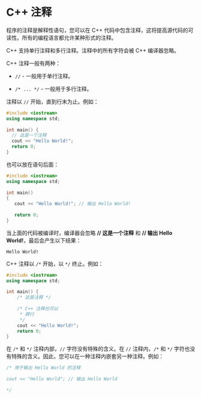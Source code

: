 # C++ 注释
程序的注释是解释性语句，您可以在 C++ 代码中包含注释，这将提高源代码的可读性。所有的编程语言都允许某种形式的注释。

C++ 支持单行注释和多行注释。注释中的所有字符会被 C++ 编译器忽略。

C++ 注释一般有两种：

- `//` - 一般用于单行注释。

- `/* ... */` - 一般用于多行注释。

注释以 `//` 开始，直到行末为止。例如：
```cpp
#include <iostream>
using namespace std;
 
int main() {
  // 这是一个注释
  cout << "Hello World!";
  return 0;
}
```
也可以放在语句后面：
```cpp
#include <iostream>
using namespace std;
 
int main()
{
   cout << "Hello World!"; // 输出 Hello World!
 
   return 0;
}
```
当上面的代码被编译时，编译器会忽略 **// 这是一个注释** 和 **// 输出 Hello World!**，最后会产生以下结果：
```
Hello World!
```
C++ 注释以 `/*` 开始，以 `*/` 终止。例如：
```cpp
#include <iostream>
using namespace std;
 
int main() {
    /* 这是注释 */
 
    /* C++ 注释也可以
     * 跨行
     */ 
    cout << "Hello World!";
    return 0;
}
```
在 `/*` 和 `*/` 注释内部，`//` 字符没有特殊的含义。在 `//` 注释内，`/*` 和 `*/` 字符也没有特殊的含义。因此，您可以在一种注释内嵌套另一种注释。例如：
```cpp
/* 用于输出 Hello World 的注释
 
cout << "Hello World"; // 输出 Hello World
 
*/
```